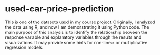 # used-car-price-prediction
This is one of the datasets used in my course project. Originally, I analyzed the data using R, and now I am demonstrating it using Python code. The main purpose of this analysis is to identify the relationship between the response variable and explanatory variables through the results and visualizations. It may provide some hints for non-linear or multiplicative regression models.
